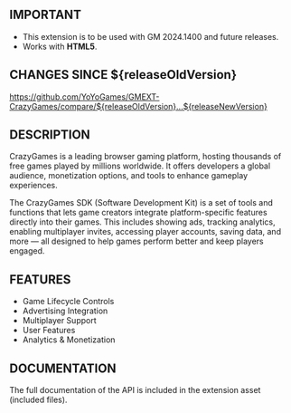 ## IMPORTANT

- This extension is to be used with GM 2024.1400 and future releases.
- Works with **HTML5**.

## CHANGES SINCE ${releaseOldVersion}

https://github.com/YoYoGames/GMEXT-CrazyGames/compare/${releaseOldVersion}...${releaseNewVersion}

## DESCRIPTION

CrazyGames is a leading browser gaming platform, hosting thousands of free games played by millions worldwide. It offers developers a global audience, monetization options, and tools to enhance gameplay experiences.

The CrazyGames SDK (Software Development Kit) is a set of tools and functions that lets game creators integrate platform-specific features directly into their games. This includes showing ads, tracking analytics, enabling multiplayer invites, accessing player accounts, saving data, and more — all designed to help games perform better and keep players engaged.

## FEATURES 

- Game Lifecycle Controls
- Advertising Integration
- Multiplayer Support
- User Features
- Analytics & Monetization

## DOCUMENTATION

The full documentation of the API is included in the extension asset (included files).